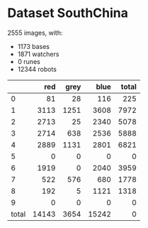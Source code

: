 # Dataset SouthChina

2555 images, with:

 - 1173 bases
 - 1871 watchers
 - 0 runes
 - 12344 robots

|       |   red |   grey |   blue |   total |
|:------|------:|-------:|-------:|--------:|
| 0     |    81 |     28 |    116 |     225 |
| 1     |  3113 |   1251 |   3608 |    7972 |
| 2     |  2713 |     25 |   2340 |    5078 |
| 3     |  2714 |    638 |   2536 |    5888 |
| 4     |  2889 |   1131 |   2801 |    6821 |
| 5     |     0 |      0 |      0 |       0 |
| 6     |  1919 |      0 |   2040 |    3959 |
| 7     |   522 |    576 |    680 |    1778 |
| 8     |   192 |      5 |   1121 |    1318 |
| 9     |     0 |      0 |      0 |       0 |
| total | 14143 |   3654 |  15242 |       0 |

